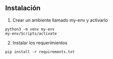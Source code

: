 ## Instalación
1. Crear un ambiente llamado my-env y activarlo
```
python3 -m venv my-env
my-env/Scripts/activate
```
2. Instalar los requerimientos
```
pip install -r requirements.txt
```